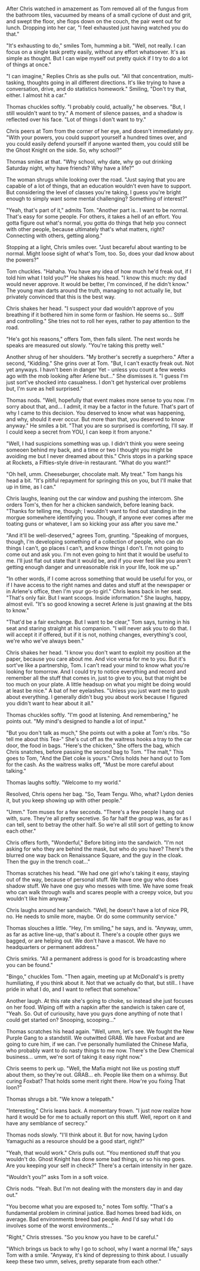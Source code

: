 After Chris watched in amazement as Tom removed all of the fungus from the bathroom tiles, vacuumed by means of a small cyclone of dust and grit, and swept the floor, she flops down on the couch, the pair went out for lunch. Dropping into her car, "I feel exhausted just having watched you do that."

"It's exhausting to do," smiles Tom, humming a bit. "Well, not really. I can focus on a single task pretty easily, without any effort whatsoever. It's as simple as thought. But I can wipe myself out pretty quick if I try to do a lot of things at once."

"I can imagine," Replies Chris as she pulls out. "All that concentration, multi-tasking, thoughts going in all different directions. It's like trying to have a conversation, drive, and do statistics homework." Smiling, "Don't try that, either. I almost hit a car."

Thomas chuckles softly. "I probably could, actually," he observes. "But, I still wouldn't want to try." A moment of silence passes, and a shadow is reflected over his face. "Lot of things I don't want to try."

Chris peers at Tom from the corner of her eye, and doesn't immediately pry. "With your powers, you could support yourself a hundred times over, and you could easily defend yourself if anyone wanted them, you could still be the Ghost Knight on the side. So, why school?"

Thomas smiles at that. "Why school, why date, why go out drinking Saturday night, why have friends? Why have a life?"

The woman shrugs while looking over the road. "Just saying that you are capable of a lot of things, that an education wouldn't even have to support. But considering the level of classes you're taking, I guess you're bright enough to simply want some mental challenging? Something of interest?"

"Yeah, that's part of it," admits Tom. "Another part is.. I want to be normal. That's easy for some people. For others, it takes a hell of an effort. You gotta figure out what's normal, you gotta do things that help you connect with other people, because ultimately that's what matters, right? Connecting with others, getting along."

Stopping at a light, Chris smiles over. "Just becareful about wanting to be normal. Might loose sight of what's Tom, too. So, does your dad know about the powers?"

Tom chuckles. "Hahaha. You have any idea of how much he'd freak out, if I told him what I told you?" He shakes his head. "I know this much: my dad would never approve. It would be better, I'm convinced, if he didn't know." The young man darts around the truth, managing to not actually lie, but privately convinced that this is the best way.

Chris shakes her head. "I suspect your dad wouldn't approve of you breathing if it bothered him in some form or fashion. He seems so... Stiff and controlling." She tries not to roll her eyes, rather to pay attention to the road.

"He's got his reasons," offers Tom, then falls silent. The next words he speaks are measured out slowly. "You're taking this pretty well."

Another shrug of her shoulders. "My brother's secretly a sueprhero." After a second, "Kidding." She grins over at Tom. "But, I can't exactly freak out. Not yet anyways. I havn't been in danger Yet - unless you count a few weeks ago with the mob looking after Arlene but..." She dismisses it. "I guess I'm just sort've shocked into casualness. I don't get hysterical over problems but, I'm sure as hell surprised."

Thomas nods. "Well, hopefully that event makes more sense to you now. I'm sorry about that, and... I admit, it may be a factor in the future. That's part of why I came to this decision. You deserved to know what was happening, and why, should it ever occur. But more than that, you deserved to know anyway." He smiles a bit. "That you are so surprised is comforting, I'll say. If I could keep a secret from YOU, I can keep it from anyone."

"Well, I had suspicions something was up. I didn't think you were seeing someoen behind my back, and a time or two I thought you might be avoiding me but I never dreamed about this." Chris stops in a parking space at Rockets, a Fifties-style drive-in restaurant. "What do you want?"

"Oh hell, umm. Cheeseburger, chocolate malt. My treat." Tom hangs his head a bit. "It's pitiful repayment for springing this on you, but I'll make that up in time, as I can."

Chris laughs, leaning out the car window and pushing the intercom. She orders Tom's, then for her a chicken sandwich, before leaning back. "Thanks for telling me, though; I wouldn't want to find out standing in the morgue somewhere identifying you. Though, if anyone ever comes after me toating guns or whatever, I am so kicking your ass after you save me."

"And it'll be well-deserved," agrees Tom, grunting. "Speaking of morgues, though, I'm developing something of a collection of people, who can do things I can't, go places I can't, and know things I don't. I'm not going to come out and ask you. I'm not even going to hint that it would be useful to me. I'll just flat out state that it would be, and if you ever feel like you aren't getting enough danger and unreasonable risk in your life, look me up."

"In other words, if I come across something that would be useful for you, or if I have access to the right names and dates and stuff at the newspaper or in Arlene's office, then I'm your go-to girl." Chris leans back in her seat. "That's only fair. But I want scoops. Inside information." She laughs, happy, almost evil. "It's so good knowing a secret Arlene is just gnawing at the bits to know."

"That'd be a fair exchange. But I want to be clear," Tom says, turning in his seat and staring straight at his companion. "I will never ask you to do that. I will accept it if offered, but if it is not, nothing changes, everything's cool, we're who we've always been."

Chris shakes her head. "I know you don't want to exploit my position at the paper, because you care about me. And vice versa for me to you. But it's sort've like a partnership, Tom. I can't read your mind to know what you're looking for tomorrow. And I could try to notice everything and record and remember all the stuff that comes in, just to give to you, but that might be too much on your plate. A little headsup on what you might be doing would at least be nice." A bat of her eyelashes. "Unless you just want me to gush about everything. I generally didn't bug you about work because I figured you didn't want to hear about it all."

Thomas chuckles softly. "I'm good at listening. And remembering," he points out. "My mind's designed to handle a lot of input."

"But you don't talk as much," She points out with a poke at Tom's ribs. "So tell me about this Tea-" She's cut off as the waitress hooks a tray to the car door, the food in bags. "Here's the chicken," She offers the bag, which Chris snatches, before passing the second bag to Tom. "The malt," This goes to Tom, "And the Diet coke is yours." Chris holds her hand out to Tom for the cash. As the waitress walks off, "Must be more careful about talking."

Thomas laughs softly. "Welcome to my world."

Resolved, Chris opens her bag. "So, Team Tengu. Who, what? Lydon denies it, but you keep showing up with other people."

"Umm." Tom muses for a few seconds. "There's a few people I hang out with, sure. They're all pretty secretive. So far half the group was, as far as I can tell, sent to betray the other half. So we're all still sort of getting to know each other."

Chris offers forth, "Wonderful," Before biting into the sandwich. "I'm not asking for who they are behind the mask, but who do you have? There's the blurred one way back on Renaissance Square, and the guy in the cloak. Then the guy in the trench coat..."

Thomas scratches his head. "We had one girl who's taking it easy, staying out of the way, because of personal stuff. We have one guy who does shadow stuff. We have one guy who messes with time. We have some freak who can walk through walls and scares people with a creepy voice, but you wouldn't like him anyway."

Chris laughs around her sandwich. "Well, he doesn't have a lot of nice PR, no. He needs to smile more, maybe. Or do some community service."

Thomas slouches a little. "Hey, I'm smiling," he says, and is. "Anyway, umm, as far as active line-up, that's about it. There's a couple other guys we bagged, or are helping out. We don't have a mascot. We have no headquarters or permanent address."

Chris smirks. "All a permanent address is good for is broadcasting where you can be found."

"Bingo," chuckles Tom. "Then again, meeting up at McDonald's is pretty humiliating, if you think about it. Not that we actually do that, but still.. I have pride in what I do, and I want to reflect that somehow."

Another laugh. At this rate she's going to choke, so instead she just focuses on her food. Wiping off with a napkin after the sandwich is taken care of, "Yeah. So. Out of curiousity, have you guys done anything of note that I could get started on? Snooping, scooping..."

Thomas scratches his head again. "Well, umm, let's see. We fought the New Purple Gang to a standstill. We outwitted GRAB. We have Foxbat and are going to cure him, if we can. I've personally humiliated the Chinese Mafia, who probably want to do nasty things to me now. There's the Dew Chemical business... umm, we're sort of taking it easy right now."

Chris seems to perk up. "Well, the Mafia might not like us posting stuff about them, so they're out. GRAB... eh. People like them on a whimsy. But curing Foxbat? That holds some merit right there. How're you fixing That loon?"

Thomas shrugs a bit. "We know a telepath."

"Interesting," Chris leans back. A momentary frown. "I just now realize how hard it would be for me to actually report on this stuff. Well, report on it and have any semblance of secrecy."

Thomas nods slowly. "I'll think about it. But for now, having Lydon Yamaguchi as a resource should be a good start, right?"

"Yeah, that would work." Chris pulls out. "You mentioned stuff that you wouldn't do. Ghost Knight has done some bad things, or so his rep goes. Are you keeping your self in check?" There's a certain intensity in her gaze.

"Wouldn't you?" asks Tom in a soft voice.

Chris nods. "Yeah. But I'm not dealing with the monsters day in and day out."

"You become what you are exposed to," notes Tom softly. "That's a fundamental problem in criminal justice. Bad homes breed bad kids, on average. Bad environments breed bad people. And I'd say what I do involves some of the worst environments..."

"Right," Chris stresses. "So you know you have to be careful."

"Which brings us back to why I go to school, why I want a normal life," says Tom with a smile. "Anyway, it's kind of depressing to think about. I usually keep these two umm, selves, pretty separate from each other."